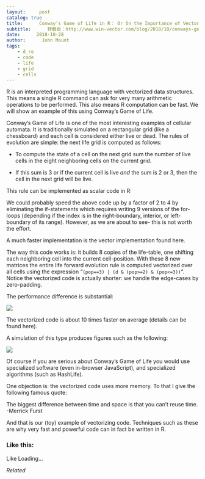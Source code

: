 ```yaml
---
layout:     post
catalog: true
title:      Conway’s Game of Life in R： Or On the Importance of Vectorizing Your R Code
subtitle:      转载自：http://www.win-vector.com/blog/2018/10/conways-game-of-life-in-r-or-on-the-importance-of-vectorizing-your-r-code/
date:      2018-10-28
author:      John Mount
tags:
    - d_re
    - code
    - life
    - grid
    - cells
---
```


R is an interpreted programming language with vectorized data structures. This means a single R command can ask for very many arithmetic operations to be performed. This also means R computation can be fast. We will show an example of this using Conway’s Game of Life.




Conway’s Game of Life is one of the most interesting examples of cellular automata. It is traditionally simulated on a rectangular grid (like a chessboard) and each cell is considered either live or dead. The rules of evolution are simple: the next life grid is computed as follows:

- To compute the state of a cell on the next grid sum the number of live cells in the eight neighboring cells on the current grid.

- If this sum is 3 or if the current cell is live *and* the sum is 2 or 3, then the cell in the next grid will be live.


This rule can be implemented as scalar code in R:

We could probably speed the above code up by a factor of 2 to 4 by eliminating the if-statements which requires writing 9 versions of the for-loops (depending if the index is in the right-boundary, interior, or left-boundary of its range). However, as we are about to see- this is not worth the effort.

A much faster implementation is the vector implementation found here.

The way this code works is: it builds 8 copies of the life-table, one shifting each neighboring cell into the current cell-position. With these 8 new matrices the entire life forward evolution rule is computed vectorized over all cells using the expression “`(pop==3) | (d & (pop>=2) & (pop<=3))`“. Notice the vectorized code is actually shorter: we handle the edge-cases by zero-padding.

The performance difference is substantial:

![](https://i0.wp.com/www.win-vector.com/blog/wp-content/uploads/2018/10/present-1.png?resize=660%2C471)


The vectorized code is about 10 times faster on average (details can be found here).

A simulation of this type produces figures such as the following:

![](https://i2.wp.com/github.com/WinVector/FastBaseR/raw/master/extras/ConwayLife/glider_gun2.gif?resize=500%2C500&ssl=1)


Of course if you are serious about Conway’s Game of Life you would use specialized software (even in-browser JavaScript), and specialized algorithms (such as HashLife).

One objection is: the vectorized code uses more memory. To that I give the following famous quote:

> 
The biggest difference between time and space is that you can’t reuse time. 
-Merrick Furst


And that is our (toy) example of vectorizing code. Techniques such as these are why very fast and powerful code can in fact be written in R.

### Like this:

Like Loading...


*Related*


